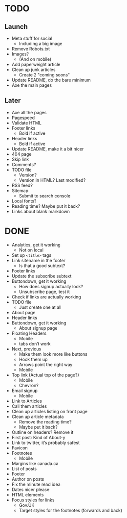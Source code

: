 # TODO

## Launch

- Meta stuff for social
  - Including a big image
- Remove Robots.txt
- Images?
  - (And on mobile)
- Add paperweight article
- Clean up junk articles
  - Create 2 "coming soons"
- Update README, do the bare minimum
- Axe the main pages

## Later

- Axe all the pages
- Pagespeed
- Validate HTML
- Footer links
  - Bold if active
- Header links
  - Bold if active
- Update README, make it a bit nicer
- 404 page
- Skip link
- Comments?
- TODO file
  - Version?
  - Version in HTML? Last modified?
- RSS feed?
- Sitemap
  - Submit to search console
- Local fonts?
- Reading time? Maybe put it back?
- Links about blank markdown

# DONE

- Analytics, get it working
  - Not on local
- Set up `<title>` tags
- Link sitename in the footer
  - Is that a good subtext?
- Footer links
- Update the subscribe subtext
- Buttondown, get it working
  - How does signup actually look?
  - Unsubscribe page, test it
- Check if links are actually working
- TODO file
  - Just create one at all
- About page
- Header links
- Buttondown, get it working
  - About signup page
- Floating Headers
  - Mobile
  - tabs don’t work
- Next, previous
  - Make them look more like buttons
  - Hook them up
  - Arrows point the right way
  - Mobile
- Top link (Actual top of the page?)
  - Mobile
  - Chevron?
- Email signup
  - Mobile
- Link to Articles
- Call them articles
- Clean up articles listing on front page
- Clean up article metadata
  - Remove the reading time?
  - Maybe put it back?
- Outline on headers? Remove it
- First post: Kind of About-y
- Link to twitter, it’s probably safest
- Favicon
- Footnotes
  - Mobile
- Margins like canada.ca
- List of posts
- Footer
- Author on posts
- Fix the minute read idea
- Dates nicer please
- HTML elements
- Focus styles for links
  - Gov.UK
  - Target styles for the footnotes (forwards and back)
